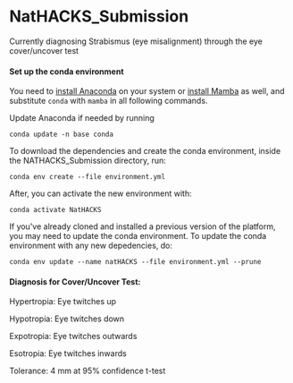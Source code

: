 # NatHACKS_Submission

Currently diagnosing Strabismus (eye misalignment) through the eye cover/uncover test

#### Set up the conda environment

You need to [install Anaconda](https://docs.anaconda.com/anaconda/install/index.html) on your system or [install Mamba](https://github.com/mamba-org/mamba) as well, and substitute `conda` with `mamba` in all following commands.

Update Anaconda if needed by running 
```
conda update -n base conda
```

To download the dependencies and create the conda environment, inside the NATHACKS_Submission directory, run:
```
conda env create --file environment.yml
```

After, you can activate the new environment with: 
```
conda activate NatHACKS
```

If you've already cloned and installed a previous version of the platform, you may need to update the conda environment. To update the conda environment with any new depedencies, do:
```
conda env update --name natHACKS --file environment.yml --prune
```

#### Diagnosis for Cover/Uncover Test:

Hypertropia: Eye twitches up

Hypotropia: Eye twitches down

Expotropia: Eye twitches outwards

Esotropia: Eye twitches inwards

Tolerance: 4 mm at 95% confidence t-test
